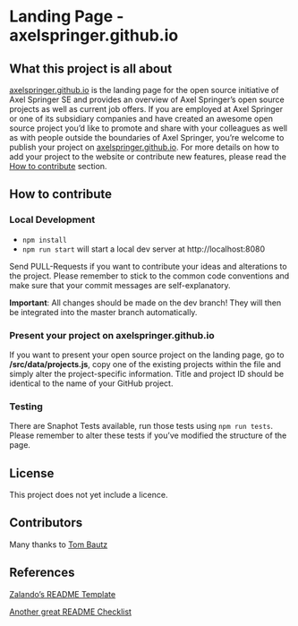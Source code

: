 # Landing Page - axelspringer.github.io

## What this project is all about

[axelspringer.github.io](https://axelspringer.github.io) is the landing page for the open source initiative of Axel Springer SE and provides an overview of Axel Springer’s open source projects as well as current job offers. If you are employed at Axel Springer or one of its subsidiary companies and have created an awesome open source project you’d like to promote and share with your colleagues as well as with people outside the boundaries of Axel Springer, you’re welcome to publish your project on [axelspringer.github.io](https://axelspringer.github.io). For more details on how to add your project to the website or contribute new features, please read the [How to contribute](#how-to-contribute) section.

## How to contribute

### Local Development

* `npm install`
* `npm run start` will start a local dev server at http://localhost:8080

Send PULL-Requests if you want to contribute your ideas and alterations to the project. Please remember to stick to the common code conventions and make sure that your commit messages are self-explanatory.

**Important**: All changes should be made on the dev branch! They will then be integrated into the master branch automatically.

### Present your project on axelspringer.github.io

If you want to present your open source project on the landing page, go to **/src/data/projects.js**, copy one of the existing projects within the file and simply alter the project-specific information. Title and project ID should be identical to the name of your GitHub project.

### Testing

There are Snaphot Tests available, run those tests using `npm run tests`.
Please remember to alter these tests if you’ve modified the structure of the page.

## License
This project does not yet include a licence.

## Contributors
Many thanks to [Tom Bautz]( https://github.com/tbtz)

## References
[Zalando’s README Template](https://github.com/cfpb/open-source-project-template)

[Another great README Checklist](https://github.com/cfpb/open-source-project-template)
